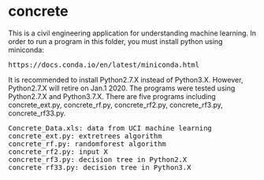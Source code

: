 # concrete
This is a civil engineering application for understanding machine learning.
In order to run a program in this folder, you must install python using miniconda:
<pre>
https://docs.conda.io/en/latest/miniconda.html
</pre>
It is recommended to install Python2.7.X instead of Python3.X. However, Python2.7.X will retire on Jan.1 2020. The programs were tested using Python2.7.X and Python3.7.X.
There are five programs including concrete_ext.py, concrete_rf.py, concrete_rf2.py, concrete_rf3.py, concrete_rf33.py.
<pre>
Concrete_Data.xls: data from UCI machine learning
concrete_ext.py: extretrees algorithm
concrete_rf.py: randomforest algorithm
concrete_rf2.py: input X
concrete_rf3.py: decision tree in Python2.X
concrete_rf33.py: decision tree in Python3.X
</pre>
